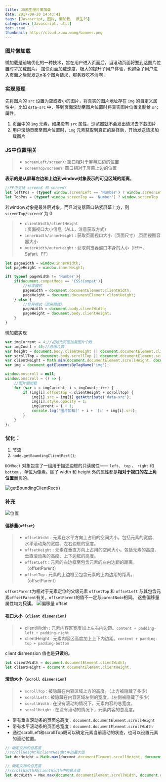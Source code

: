 ```yaml
---
title: JS原生图片懒加载
date: 2017-09-20 14:43:41
tags: [Javascript, 图片, 懒加载， 原生JS]
categories: [Javascript, util]
toc: true
thumbnail: http://cloud.xuww.wang/banner.png
---
```


### 图片懒加载
懒加载是前端优化的一种技术，旨在用户进入页面后，当滚动页面将要到达图片位置时才加载图片。
加快页面加载速度，极大的提升了用户体验，也避免了用户进入页面之后就发送n多个图片请求，服务器吃不消啊！

### 实现原理
先将图片的 `src` 设置为空或者小的图片，将真实的图片地址存在 `img` 的自定义属性中，比如 `data-src` 中，等到页面滚动至图片位置时将真实图片位置复制给 `src` 属性。

1. 页面中的 `img` 元素，如果没有 `src` 属性，浏览器就不会发出请求去下载图片
2. 用户滚动页面至图片位置时，`img` 元素获取到真正的路径后，开始发送请求加载图片

<!-- more -->
### JS中位置相关
> * `screenLeft/screenX`: 窗口相对于屏幕左边的位置 
> * `screenTop/screenY`: 窗口相对于屏幕上边的位置

**表示的是从屏幕左边和上边到window对象表示的可见区域的距离**。

```javascript
//FF中支持 screenX 和 screenY
let leftPos = (typeof window.screenLeft == 'Number') ? window.screenLeft : window.screenX;
let TopPos = (typeof window.screenTop == 'Number') ? window.screenTop : window.screenY;
```

若window对象是最外层对象，而且浏览器窗口贴紧屏幕上方，则 `screenTop/screenY` 为 0

> * `clientWidth/clientHeight` : 页面视口大小信息（ALL，注意获取方式）
> * `innerWidth/innerHeight` : 获取页面视口大小（页面尺寸）,页面视图容器大小
> * `outerWidth/outerHeight` : 获取浏览器窗口本身的大小（IE9+、Safari、FF）

```javascript
let pageWidth = window.innerWidth;
let pageHeight = window.innerHeight;

if( typeof pageWidth != 'Number'){
    if(document.compatMode == 'CSS!Compat'){
        //标准模式
        pageWidth = document.documentElement.clientWidth;
        pageHeight = document.documentElement.clientHeight;
    } else {
        //怪异模式（混杂模式）
        pageWidth = document.body.clientWidth;
        pageHeight = document.body.clientHeight;
    }
}
```

懒加载实现

```javascript
var imgCurrent = 4;//初始化页面加载图片个数
var imgCount = 40;//总图片数
var height = document.body.clientHeight || document.documentElement.clientHeight;
var scrollTop = document.body.scrollTop || document.documentElement.scrollTop;
var clientHeight = Math.min(document.documentElement.scrollHeight, document.documentElement.clientHeight);
var img = document.getElementsByTagName('img');

window.onscroll = null;
window.onscroll = () => {
    //图片懒加载
    for (var i = imgCurrent; i < imgCount; i++) {
        if (img[i].offsetTop < clientHeight + scrollTop) {
            img[i].src = img[i].getAttribute('data-src');
            img[i].style.opacity = 1;
            imgCurrent = i + 1;
            console.log('图片加载[' + i + ']:' + img[i].src);
        }
    }
};
```

### 优化：

1. 节流
2. `node.getBoundingClientRect()`;

`DOMRect` 对象包含了一组用于描述边框的只读属性—— `left`、 `top` 、 `right` 和 `bottom` ，单位为像素。除了 width 和 height 外的属性都是**相对于视口的左上角位置**而言的。

![getBoundingClientRect()](https://mdn.mozillademos.org/files/15087/rect.png)


<!-- <script async src="//jsfiddle.net/wangyutao/wd70mk9q/16/embed/"></script> -->

### 补充

![位置](http://cloud.xuww.wang/js-position.jpg)

#### 偏移量(`offset`)
> * `offsetWidht` : 元素在水平方向上占用的空间大小。包括元素的宽度、水平滚动条的宽度、左右边框的宽度。
> * `offsetHeight` : 元素在垂直方向上占用的空间大小。包括元素的高度、垂直滚动条的高度、上下边框的高度。
> * `offsetLeft` : 元素的左边框至包含元素的左内边距的距离。（offsetParent） 
> * `offsetTop` : 元素的上边框至包含元素的上内边距的距离。（offsetParent）

`offsetParent`为相对于元素定位的父级元素
`offsetTop` 和 `offsetLeft` 与其包含元素`offsetParent`有关。`offsetParent`的值不一定与`parentNode`相同。
这些偏移量属性均为**只读**。
![偏移量 offset](http://cloud.xuww.wang/offset.jpg)


#### 视口大小（`client dismension`）

> * clientWidth : 元素内容区宽度加上左右内边距。`content + padding-left + padding-right`
> * clientHeight : 元素内容区高度加上上下内边距。`content + padding-top + padding-bottom`

client dismension 值也是**只读**的。

```javascript
let clientWidth = document.documentElement.clientWidht;
let clientHeight = document.documentElement.clientHeight;
```

#### 滚动大小（`scroll dismension`）

> * `scrollTop` : 被隐藏在内容区域上方的高度。（上方被隐藏了多少）
> * `scrollLeft` : 被隐藏在内容区域左侧的宽度。（左侧被隐藏了多少）
> * `scrollWidth` : 在没有滚动的情况下，元素内容的总宽度。
> * `scrollHeight` : 在没有滚动的情况下，元素内容的总高度。

* 带有垂直滚动条的页面总高度：`document.documentElement.scrollHeight`
* 带有水平滚动条的页面总宽度：`document.documentElement.scrollWidth`
* 通过scrollLeft和scrollTop既可以确定元素当前滚动的状态，也可以设置元素的滚动位置。

```javascript
// 确定文档的总高度
//scrollHeight和clientHeight中的最大值
let docHeight = Math.max(documnt.documentElement.scrollHeight, document.documntElement.clientHeight);

// 确定文档的总宽度
//scrollWidth和clientWidth中的最大值
let docWidth = Max.max(document.documentElement.scrollWidth, document.documentElement.clientWidth);
```
